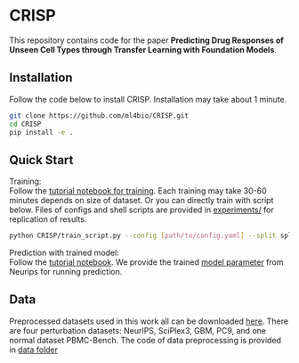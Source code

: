 # CRISP
This repository contains code for the paper **Predicting Drug Responses of Unseen Cell Types through Transfer Learning with Foundation Models**.

## Installation
Follow the code below to install CRISP. Installation may take about 1 minute.
```bash
git clone https://github.com/ml4bio/CRISP.git
cd CRISP
pip install -e .
```

## Quick Start

Training: \
Follow the [tutorial notebook for training](/tutorials/training.ipynb). Each training may take 30-60 minutes depends on size of dataset. Or you can directly train with script below. Files of configs and shell scripts are provided in [experiments/](experiments/) for replication of results. 

```bash
python CRISP/train_script.py --config [path/to/config.yaml] --split split --seed 0 --savedir [path/to/save/folder]
```

Prediction with trained model: \
Follow the [tutorial notebook](/tutorials/zeroshot_prediction.ipynb). We provide the trained [model parameter](https://drive.google.com/drive/folders/1QWjmpYZMaqxfLwIeLjwoz-H9vX60udeu?usp=drive_link) from Neurips for running prediction.

## Data

Preprocessed datasets used in this work all can be downloaded [here](https://drive.google.com/drive/folders/1QWjmpYZMaqxfLwIeLjwoz-H9vX60udeu?usp=drive_link). There are four perturbation datasets: NeurIPS, SciPlex3, GBM, PC9, and one normal dataset PBMC-Bench. The code of data preprocessing is provided in [data folder](data/)






